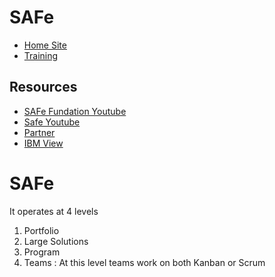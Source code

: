 # SAFe

* [Home Site](https://www.scaledagileframework.com/)
* [Training](https://www.scaledagile.com/)

## Resources

* [SAFe Fundation Youtube](https://www.youtube.com/watch?v=8IYFTSCoBjg&list=PLR0ouKAseQpFB5YcvS6X0KRkPrel5fmD3)
* [Safe Youtube](https://www.youtube.com/watch?v=W0eqwUU15Eg&list=PLWcvFkRbuunnhXSEZ9Q2izeMY-XzJmBSR)
* [Partner](https://www.youtube.com/watch?v=j-iC7Muftfk&list=PLR0ouKAseQpFGUHJ0Si5dMQHebODuUgkS)
* [IBM View](https://www.youtube.com/watch?v=XMntVeEkANY&list=PLZGO0qYNSD4XWRBikkjb0H0yaX5RCuQoK)

# SAFe

It operates at 4 levels

1. Portfolio
1. Large Solutions
1. Program
1. Teams : At this level teams work on both Kanban or Scrum
